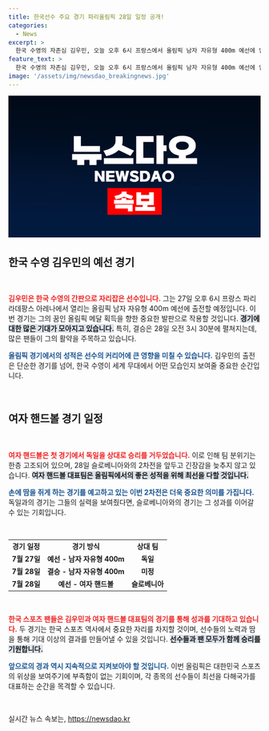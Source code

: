 ```yaml
---
title: 한국선수 주요 경기 파리올림픽 28일 일정 공개!
categories:
  - News
excerpt: >
  한국 수영의 자존심 김우민, 오늘 오후 6시 프랑스에서 올림픽 남자 자유형 400m 예선에 임한다! 결승은 내일 오전 3시30분! 핸드볼 여자팀도 승전보로 이어가며 2차전 준비! 궁금하다면 클릭!
feature_text: >
  한국 수영의 자존심 김우민, 오늘 오후 6시 프랑스에서 올림픽 남자 자유형 400m 예선에 임한다! 결승은 내일 오전 3시30분! 핸드볼 여자팀도 승전보로 이어가며 2차전 준비! 궁금하다면 클릭!
image: '/assets/img/newsdao_breakingnews.jpg'
---
```


<p><img src="/assets/img/newsdao_breakingnews.jpg" alt="ranknews 속보" /></p>

<h2 data-ke-size="size26">한국 수영 김우민의 예선 경기</h2>

<p data-ke-size="size16">&nbsp;</p>

<p><b><span style="color: #ee2323;">김우민은 한국 수영의 간판으로 자리잡은 선수입니다.</span></b> 그는 27일 오후 6시 프랑스 파리라데팡스 아레나에서 열리는 올림픽 남자 자유형 400m 예선에 출전할 예정입니다. 이번 경기는 그의 꿈인 올림픽 메달 획득을 향한 중요한 발판으로 작용할 것입니다. <b><span style="background-color: #21538527;">경기에 대한 많은 기대가 모아지고 있습니다.</span></b> 특히, 결승은 28일 오전 3시 30분에 펼쳐지는데, 많은 팬들이 그의 활약을 주목하고 있습니다. </p>

<p><b><span style="color: #1a5490;">올림픽 경기에서의 성적은 선수의 커리어에 큰 영향을 미칠 수 있습니다.</span></b> 김우민의 출전은 단순한 경기를 넘어, 한국 수영이 세계 무대에서 어떤 모습인지 보여줄 중요한 순간입니다. </p>

<p data-ke-size="size16">&nbsp;</p>

<h2 data-ke-size="size26">여자 핸드볼 경기 일정</h2>

<p data-ke-size="size16">&nbsp;</p>

<p><b><span style="color: #ee2323;">여자 핸드볼은 첫 경기에서 독일을 상대로 승리를 거두었습니다.</span></b> 이로 인해 팀 분위기는 한층 고조되어 있으며, 28일 슬로베니아와의 2차전을 앞두고 긴장감을 늦추지 않고 있습니다. <b><span style="background-color: #21538527;">여자 핸드볼 대표팀은 올림픽에서의 좋은 성적을 위해 최선을 다할 것입니다.</span></b> </p>

<p><b><span style="color: #1a5490;">손에 땀을 쥐게 하는 경기를 예고하고 있는 이번 2차전은 더욱 중요한 의미를 가집니다.</span></b> 독일과의 경기는 그들의 실력을 보여줬다면, 슬로베니아와의 경기는 그 성과를 이어갈 수 있는 기회입니다. </p>

<p data-ke-size="size16">&nbsp;</p>

<table>
<tr>
<td style="text-align: center; height: 17px;"><b>경기 일정</b></td>
<td style="text-align: center; height: 17px;"><b>경기 방식</b></td>
<td style="text-align: center; height: 17px;"><b>상대 팀</b></td>
</tr>
<tr>
<td style="text-align: center; height: 17px;"><b>7월 27일</b></td>
<td style="text-align: center; height: 17px;"><b>예선 - 남자 자유형 400m</b></td>
<td style="text-align: center; height: 17px;"><b>독일</b></td>
</tr>
<tr>
<td style="text-align: center; height: 17px;"><b>7월 28일</b></td>
<td style="text-align: center; height: 17px;"><b>결승 - 남자 자유형 400m</b></td>
<td style="text-align: center; height: 17px;"><b>미정</b></td>
</tr>
<tr>
<td style="text-align: center; height: 17px;"><b>7월 28일</b></td>
<td style="text-align: center; height: 17px;"><b>예선 - 여자 핸드볼</b></td>
<td style="text-align: center; height: 17px;"><b>슬로베니아</b></td>
</tr>
</table>

<p data-ke-size="size16">&nbsp;</p>

<p><b><span style="color: #ee2323;">한국 스포츠 팬들은 김우민과 여자 핸드볼 대표팀의 경기를 통해 성과를 기대하고 있습니다.</span></b> 두 경기는 한국 스포츠 역사에서 중요한 자리를 차지할 것이며, 선수들의 노력과 땀을 통해 기대 이상의 결과를 만들어낼 수 있을 것입니다. <b><span style="background-color: #21538527;">선수들과 팬 모두가 함께 승리를 기원합니다.</span></b> </p>

<p><b><span style="color: #1a5490;">앞으로의 경과 역시 지속적으로 지켜보아야 할 것입니다.</span></b> 이번 올림픽은 대한민국 스포츠의 위상을 보여주기에 부족함이 없는 기회이며, 각 종목의 선수들이 최선을 다해국가를 대표하는 순간을 목격할 수 있습니다. </p>

<p data-ke-size="size16">&nbsp;</p>
실시간 뉴스 속보는, <a href="https://newsdao.kr" rel="dofollow">https://newsdao.kr</a>


